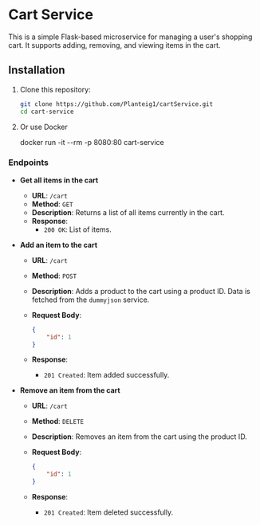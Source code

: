 # Cart Service

This is a simple Flask-based microservice for managing a user's shopping cart. It supports adding, removing, and viewing items in the cart.

## Installation

1.  Clone this repository:

    ```bash
    git clone https://github.com/Planteig1/cartService.git
    cd cart-service
    ```

2. Or use Docker

    docker run -it --rm -p 8080:80 cart-service



### Endpoints

- **Get all items in the cart**

    - **URL**: `/cart`
    - **Method**: `GET`
    - **Description**: Returns a list of all items currently in the cart.
    - **Response**:
        - `200 OK`: List of items.

- **Add an item to the cart**

    - **URL**: `/cart`
    - **Method**: `POST`
    - **Description**: Adds a product to the cart using a product ID. Data is fetched from the `dummyjson` service.
    - **Request Body**:

        ```json
        {
            "id": 1
        }
        ```

    - **Response**:
        - `201 Created`: Item added successfully.

- **Remove an item from the cart**

    - **URL**: `/cart`
    - **Method**: `DELETE`
    - **Description**: Removes an item from the cart using the product ID.
    - **Request Body**:

        ```json
        {
            "id": 1
        }
        ```

    - **Response**:
        - `201 Created`: Item deleted successfully.

